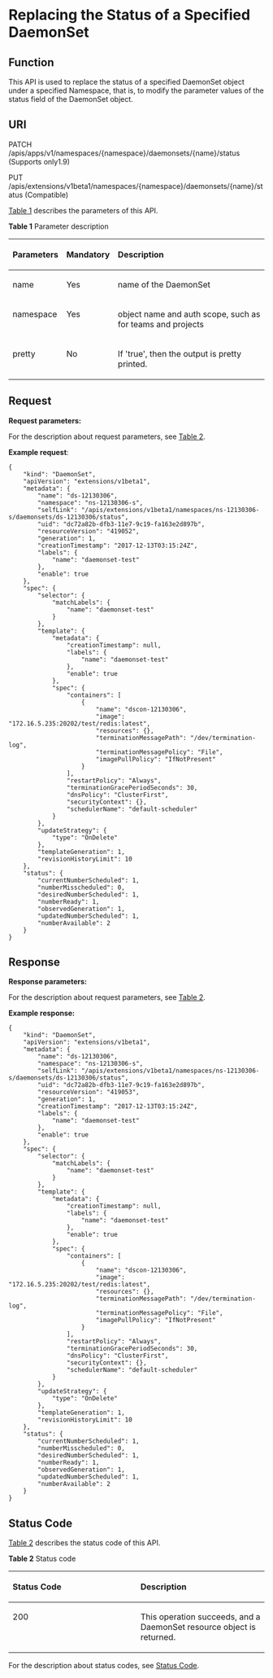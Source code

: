 # Replacing the Status of a Specified DaemonSet<a name="cce_02_0140"></a>

## Function<a name="section12089840"></a>

This API is used to replace the status of a specified DaemonSet object under a specified Namespace, that is, to modify the parameter values of the status field of the DaemonSet object.

## URI<a name="section41699700"></a>

PATCH /apis/apps/v1/namespaces/\{namespace\}/daemonsets/\{name\}/status \(Supports only1.9\)

PUT /apis/extensions/v1beta1/namespaces/\{namespace\}/daemonsets/\{name\}/status \(Compatible\)

[Table 1](#d0e33741)  describes the parameters of this API.

**Table  1**  Parameter description

<a name="d0e33741"></a>
<table><thead align="left"><tr id="row3730929181219"><th class="cellrowborder" valign="top" width="17.45%" id="mcps1.2.4.1.1"><p id="p65652297517"><a name="p65652297517"></a><a name="p65652297517"></a>Parameters</p>
</th>
<th class="cellrowborder" valign="top" width="17.080000000000002%" id="mcps1.2.4.1.2"><p id="p165661629135114"><a name="p165661629135114"></a><a name="p165661629135114"></a>Mandatory</p>
</th>
<th class="cellrowborder" valign="top" width="65.47%" id="mcps1.2.4.1.3"><p id="p14567629115114"><a name="p14567629115114"></a><a name="p14567629115114"></a>Description</p>
</th>
</tr>
</thead>
<tbody><tr id="row15730172981214"><td class="cellrowborder" valign="top" width="17.45%" headers="mcps1.2.4.1.1 "><p id="p48575428"><a name="p48575428"></a><a name="p48575428"></a>name</p>
</td>
<td class="cellrowborder" valign="top" width="17.080000000000002%" headers="mcps1.2.4.1.2 "><p id="p42295582"><a name="p42295582"></a><a name="p42295582"></a>Yes</p>
</td>
<td class="cellrowborder" valign="top" width="65.47%" headers="mcps1.2.4.1.3 "><p id="p3390137"><a name="p3390137"></a><a name="p3390137"></a>name of the DaemonSet</p>
</td>
</tr>
<tr id="row1373010294121"><td class="cellrowborder" valign="top" width="17.45%" headers="mcps1.2.4.1.1 "><p id="p55491237"><a name="p55491237"></a><a name="p55491237"></a>namespace</p>
</td>
<td class="cellrowborder" valign="top" width="17.080000000000002%" headers="mcps1.2.4.1.2 "><p id="p65605208"><a name="p65605208"></a><a name="p65605208"></a>Yes</p>
</td>
<td class="cellrowborder" valign="top" width="65.47%" headers="mcps1.2.4.1.3 "><p id="p12421640"><a name="p12421640"></a><a name="p12421640"></a>object name and auth scope, such as for teams and projects</p>
</td>
</tr>
<tr id="row2730829101210"><td class="cellrowborder" valign="top" width="17.45%" headers="mcps1.2.4.1.1 "><p id="p62787967"><a name="p62787967"></a><a name="p62787967"></a>pretty</p>
</td>
<td class="cellrowborder" valign="top" width="17.080000000000002%" headers="mcps1.2.4.1.2 "><p id="p52660581"><a name="p52660581"></a><a name="p52660581"></a>No</p>
</td>
<td class="cellrowborder" valign="top" width="65.47%" headers="mcps1.2.4.1.3 "><p id="p37648675"><a name="p37648675"></a><a name="p37648675"></a>If 'true', then the output is pretty printed.</p>
</td>
</tr>
</tbody>
</table>

## Request<a name="section39752982"></a>

**Request parameters:**

For the description about request parameters, see  [Table 2](creating-a-daemonset.md#d0e31376).

**Example request**:

```
{
    "kind": "DaemonSet",
    "apiVersion": "extensions/v1beta1",
    "metadata": {
        "name": "ds-12130306",
        "namespace": "ns-12130306-s",
        "selfLink": "/apis/extensions/v1beta1/namespaces/ns-12130306-s/daemonsets/ds-12130306/status",
        "uid": "dc72a82b-dfb3-11e7-9c19-fa163e2d897b",
        "resourceVersion": "419052",
        "generation": 1,
        "creationTimestamp": "2017-12-13T03:15:24Z",
        "labels": {
            "name": "daemonset-test"
        },
        "enable": true
    },
    "spec": {
        "selector": {
            "matchLabels": {
                "name": "daemonset-test"
            }
        },
        "template": {
            "metadata": {
                "creationTimestamp": null,
                "labels": {
                    "name": "daemonset-test"
                },
                "enable": true
            },
            "spec": {
                "containers": [
                    {
                        "name": "dscon-12130306",
                        "image": "172.16.5.235:20202/test/redis:latest",
                        "resources": {},
                        "terminationMessagePath": "/dev/termination-log",
                        "terminationMessagePolicy": "File",
                        "imagePullPolicy": "IfNotPresent"
                    }
                ],
                "restartPolicy": "Always",
                "terminationGracePeriodSeconds": 30,
                "dnsPolicy": "ClusterFirst",
                "securityContext": {},
                "schedulerName": "default-scheduler"
            }
        },
        "updateStrategy": {
            "type": "OnDelete"
        },
        "templateGeneration": 1,
        "revisionHistoryLimit": 10
    },
    "status": {
        "currentNumberScheduled": 1,
        "numberMisscheduled": 0,
        "desiredNumberScheduled": 1,
        "numberReady": 1,
        "observedGeneration": 1,
        "updatedNumberScheduled": 1,
        "numberAvailable": 2
    }
}
```

## Response<a name="section22232519"></a>

**Response parameters:**

For the description about request parameters, see  [Table 2](creating-a-daemonset.md#d0e31376).

**Example response:**

```
{
    "kind": "DaemonSet",
    "apiVersion": "extensions/v1beta1",
    "metadata": {
        "name": "ds-12130306",
        "namespace": "ns-12130306-s",
        "selfLink": "/apis/extensions/v1beta1/namespaces/ns-12130306-s/daemonsets/ds-12130306/status",
        "uid": "dc72a82b-dfb3-11e7-9c19-fa163e2d897b",
        "resourceVersion": "419053",
        "generation": 1,
        "creationTimestamp": "2017-12-13T03:15:24Z",
        "labels": {
            "name": "daemonset-test"
        },
        "enable": true
    },
    "spec": {
        "selector": {
            "matchLabels": {
                "name": "daemonset-test"
            }
        },
        "template": {
            "metadata": {
                "creationTimestamp": null,
                "labels": {
                    "name": "daemonset-test"
                },
                "enable": true
            },
            "spec": {
                "containers": [
                    {
                        "name": "dscon-12130306",
                        "image": "172.16.5.235:20202/test/redis:latest",
                        "resources": {},
                        "terminationMessagePath": "/dev/termination-log",
                        "terminationMessagePolicy": "File",
                        "imagePullPolicy": "IfNotPresent"
                    }
                ],
                "restartPolicy": "Always",
                "terminationGracePeriodSeconds": 30,
                "dnsPolicy": "ClusterFirst",
                "securityContext": {},
                "schedulerName": "default-scheduler"
            }
        },
        "updateStrategy": {
            "type": "OnDelete"
        },
        "templateGeneration": 1,
        "revisionHistoryLimit": 10
    },
    "status": {
        "currentNumberScheduled": 1,
        "numberMisscheduled": 0,
        "desiredNumberScheduled": 1,
        "numberReady": 1,
        "observedGeneration": 1,
        "updatedNumberScheduled": 1,
        "numberAvailable": 2
    }
}
```

## Status Code<a name="section65874944"></a>

[Table 2](#d0e33836)  describes the status code of this API.

**Table  2**  Status code

<a name="d0e33836"></a>
<table><thead align="left"><tr id="row58580616171015"><th class="cellrowborder" valign="top" width="50%" id="mcps1.2.3.1.1"><p id="p7664333"><a name="p7664333"></a><a name="p7664333"></a>Status Code</p>
</th>
<th class="cellrowborder" valign="top" width="50%" id="mcps1.2.3.1.2"><p id="p16831240"><a name="p16831240"></a><a name="p16831240"></a>Description</p>
</th>
</tr>
</thead>
<tbody><tr id="row3769153171015"><td class="cellrowborder" valign="top" width="50%" headers="mcps1.2.3.1.1 "><p id="p35685603"><a name="p35685603"></a><a name="p35685603"></a>200</p>
</td>
<td class="cellrowborder" valign="top" width="50%" headers="mcps1.2.3.1.2 "><p id="p4852691"><a name="p4852691"></a><a name="p4852691"></a>This operation succeeds, and a DaemonSet resource object is returned.</p>
</td>
</tr>
</tbody>
</table>

For the description about status codes, see  [Status Code](status-code.md).

